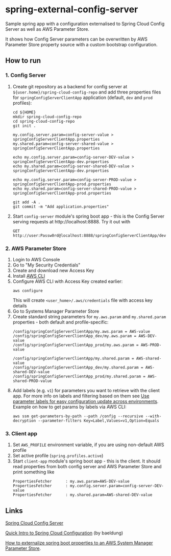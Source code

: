 # spring-external-config-server

Sample spring app with a configuration externalised to Spring Cloud Config Server as well as AWS Parameter Store.

It shows how Config Server parameters can be overwritten by AWS Parameter Store property source with a custom
bootstrap configuration.

## How to run

### 1. Config Server

1. Create git repository as a backend for config server at `${user.home}/spring-cloud-config-repo`
   and add three properties files for `springConfigServerClientApp` application (default, `dev` and `prod` profiles):
   ```
   cd ${HOME}
   mkdir spring-cloud-config-repo
   cd spring-cloud-config-repo
   git init .

   my.config.server.param=config-server-value > springConfigServerClientApp.properties
   my.shared.param=config-server-shared-value > springConfigServerClientApp.properties
      
   echo my.config.server.param=config-server-DEV-value > springConfigServerClientApp-dev.properties
   echo my.shared.param=config-server-shared-DEV-value > springConfigServerClientApp-dev.properties
   
   echo my.config.server.param=config-server-PROD-value > springConfigServerClientApp-prod.properties
   echo my.shared.param=config-server-shared-PROD-value > springConfigServerClientApp-prod.properties
   
   git add -A .
   git commit -m "Add application.properties"
   ```
2. Start `config-server` module's spring boot app - this is the Config Server serving requests at
   http://localhost:8888. Try it out with 
   ```
   GET http://user:Passw0rd@localhost:8888/springConfigServerClientApp/dev
   ```

### 2. AWS Parameter Store   

1. Login to AWS Console
2. Go to "My Security Credentials"
3. Create and download new Access Key
4. Install [AWS CLI](https://aws.amazon.com/cli/)
5. Configure AWS CLI with Access Key created earlier:
    ```
    aws configure
    ```
   This will create `<user_home>/.aws/credentials` file with access key details
6. Go to Systems Manager Parameter Store
7. Create standard string parameters for `my.aws.param` and `my.shared.param` properties - 
   both default and profile-specific:
   ```
   /config/springConfigServerClientApp/my.aws.param = AWS-value
   /config/springConfigServerClientApp_dev/my.aws.param = AWS-DEV-value
   /config/springConfigServerClientApp_prod/my.aws.param = AWS-PROD-value
   
   /config/springConfigServerClientApp/my.shared.param = AWS-shared-value
   /config/springConfigServerClientApp_dev/my.shared.param = AWS-shared-DEV-value
   /config/springConfigServerClientApp_prod/my.shared.param = AWS-shared-PROD-value
   ```
8. Add labels (e.g. `v1`) for parameters you want to retrieve with the client app.
For more info on labels and filtering based on them see [Use parameter labels for easy configuration update across environments](https://aws.amazon.com/blogs/mt/use-parameter-labels-for-easy-configuration-update-across-environments/).
Example on how to get params by labels via AWS CLI:
   ```
   aws ssm get-parameters-by-path --path /config --recursive --with-decryption --parameter-filters Key=Label,Values=v1,Option=Equals
   ```

### 3. Client app

1. Set `AWS_PROFILE` environment variable, if you are using non-default AWS profile
2. Set active profile (`spring.profiles.active`)
3. Start `client-app` module's spring boot app - this is the client. It should read properties from both 
   config server and AWS Parameter Store and print something like
   ```
   PropertiesFetcher      : my.aws.param=AWS-DEV-value
   PropertiesFetcher      : my.config.server.param=config-server-DEV-value
   PropertiesFetcher      : my.shared.param=AWS-shared-DEV-value
   ```


## Links

[Spring Cloud Config Server](https://cloud.spring.io/spring-cloud-config/reference/html/#_spring_cloud_config_server)

[Quick Intro to Spring Cloud Configuration](https://www.baeldung.com/spring-cloud-configuration) (by baeldung)

[How to externalize spring boot properties to an AWS System Manager Parameter Store](https://towardsaws.com/how-to-externalize-spring-boot-properties-to-an-aws-system-manager-parameter-store-2a945b1e856f).